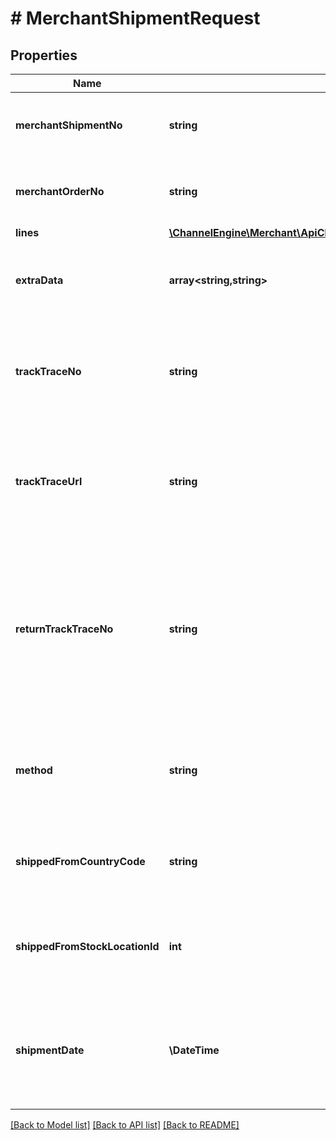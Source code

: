 # # MerchantShipmentRequest

## Properties

Name | Type | Description | Notes
------------ | ------------- | ------------- | -------------
**merchantShipmentNo** | **string** | The unique shipment reference used by the Merchant. |
**merchantOrderNo** | **string** | The unique order reference used by the Merchant. |
**lines** | [**\ChannelEngine\Merchant\ApiClient\Model\MerchantShipmentLineRequest[]**](MerchantShipmentLineRequest.md) |  |
**extraData** | **array<string,string>** | Extra data on the order. Each item must have an unqiue key | [optional]
**trackTraceNo** | **string** | The unique shipping reference used by the Shipping carrier (track&amp;trace number). | [optional]
**trackTraceUrl** | **string** | A link to a page of the carrier where the customer can track the shipping of her package. | [optional]
**returnTrackTraceNo** | **string** | The unique return shipping reference that may be used by the Shipping carrier (track &amp; trace number) if the shipment is returned. | [optional]
**method** | **string** | Shipment method: the carrier used for shipping the package. E.g. DHL, postNL. | [optional]
**shippedFromCountryCode** | **string** | The code of the country from where the package is being shipped. | [optional]
**shippedFromStockLocationId** | **int** | The id of the stock location where you ship the package from | [optional]
**shipmentDate** | **\DateTime** | The date at which the shipment was originally created in the source system (if available). | [optional]

[[Back to Model list]](../../README.md#models) [[Back to API list]](../../README.md#endpoints) [[Back to README]](../../README.md)
